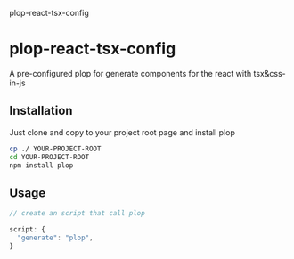 plop-react-tsx-config

# plop-react-tsx-config

A pre-configured plop for generate components for the react with tsx&css-in-js

## Installation

Just clone and copy to your project root page and install plop

```bash
cp ./ YOUR-PROJECT-ROOT
cd YOUR-PROJECT-ROOT
npm install plop

```

## Usage

```js
// create an script that call plop

script: {
  "generate": "plop",
}

```
